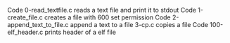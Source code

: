 Code 0-read_textfile.c reads a text file and print it to stdout
Code 1-create_file.c creates a file with 600 set permission
Code 2-append_text_to_file.c append a text to a file
3-cp.c copies a file
Code 100-elf_header.c prints header of a elf file
